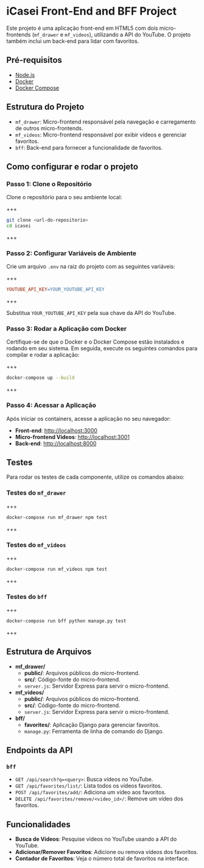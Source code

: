 # iCasei Front-End and BFF Project

Este projeto é uma aplicação front-end em HTML5 com dois micro-frontends (`mf_drawer` e `mf_videos`), utilizando a API do YouTube. O projeto também inclui um back-end para lidar com favoritos.

## Pré-requisitos

- [Node.js](https://nodejs.org/)
- [Docker](https://www.docker.com/)
- [Docker Compose](https://docs.docker.com/compose/)

## Estrutura do Projeto

- `mf_drawer`: Micro-frontend responsável pela navegação e carregamento de outros micro-frontends.
- `mf_videos`: Micro-frontend responsável por exibir vídeos e gerenciar favoritos.
- `bff`: Back-end para fornecer a funcionalidade de favoritos.

## Como configurar e rodar o projeto

### Passo 1: Clone o Repositório

Clone o repositório para o seu ambiente local:

+++

```bash
git clone <url-do-repositorio>
cd icasei
```

+++

### Passo 2: Configurar Variáveis de Ambiente

Crie um arquivo `.env` na raiz do projeto com as seguintes variáveis:

+++

```makefile
YOUTUBE_API_KEY=YOUR_YOUTUBE_API_KEY
```

+++

Substitua `YOUR_YOUTUBE_API_KEY` pela sua chave da API do YouTube.

### Passo 3: Rodar a Aplicação com Docker

Certifique-se de que o Docker e o Docker Compose estão instalados e rodando em seu sistema. Em seguida, execute os seguintes comandos para compilar e rodar a aplicação:

+++

```bash
docker-compose up --build
```

+++

### Passo 4: Acessar a Aplicação

Após iniciar os containers, acesse a aplicação no seu navegador:

- **Front-end**: [http://localhost:3000](http://localhost:3000)
- **Micro-frontend Videos**: [http://localhost:3001](http://localhost:3001)
- **Back-end**: [http://localhost:8000](http://localhost:8000)

## Testes

Para rodar os testes de cada componente, utilize os comandos abaixo:

### Testes do `mf_drawer`

+++

```bash
docker-compose run mf_drawer npm test
```

+++

### Testes do `mf_videos`

+++

```bash
docker-compose run mf_videos npm test
```

+++

### Testes do `bff`

+++

```bash
docker-compose run bff python manage.py test
```

+++

## Estrutura de Arquivos

- **mf_drawer/**
  - **public/**: Arquivos públicos do micro-frontend.
  - **src/**: Código-fonte do micro-frontend.
  - `server.js`: Servidor Express para servir o micro-frontend.
- **mf_videos/**
  - **public/**: Arquivos públicos do micro-frontend.
  - **src/**: Código-fonte do micro-frontend.
  - `server.js`: Servidor Express para servir o micro-frontend.
- **bff/**
  - **favorites/**: Aplicação Django para gerenciar favoritos.
  - `manage.py`: Ferramenta de linha de comando do Django.

## Endpoints da API

### `bff`

- `GET /api/search?q=<query>`: Busca vídeos no YouTube.
- `GET /api/favorites/list/`: Lista todos os vídeos favoritos.
- `POST /api/favorites/add/`: Adiciona um vídeo aos favoritos.
- `DELETE /api/favorites/remove/<video_id>/`: Remove um vídeo dos favoritos.

## Funcionalidades

- **Busca de Vídeos**: Pesquise vídeos no YouTube usando a API do YouTube.
- **Adicionar/Remover Favoritos**: Adicione ou remova vídeos dos favoritos.
- **Contador de Favoritos**: Veja o número total de favoritos na interface.
